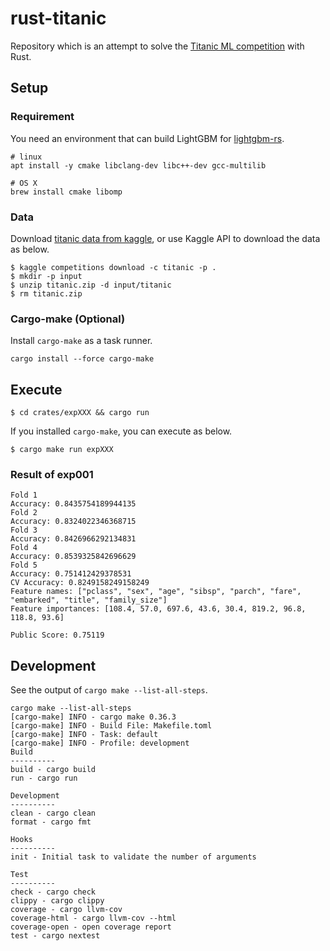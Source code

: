 # rust-titanic

Repository which is an attempt to solve the [Titanic ML competition](https://www.kaggle.com/competitions/titanic) with Rust.

## Setup

### Requirement

You need an environment that can build LightGBM for [lightgbm-rs](https://github.com/vaaaaanquish/lightgbm-rs#require).

```
# linux
apt install -y cmake libclang-dev libc++-dev gcc-multilib

# OS X
brew install cmake libomp
```

### Data

Download [titanic data from kaggle](https://www.kaggle.com/competitions/titanic/data), or use Kaggle API to download the data as below.

```
$ kaggle competitions download -c titanic -p .
$ mkdir -p input
$ unzip titanic.zip -d input/titanic
$ rm titanic.zip
```

### Cargo-make (Optional)

Install `cargo-make` as a task runner.

```
cargo install --force cargo-make
```

## Execute

```
$ cd crates/expXXX && cargo run
```

If you installed `cargo-make`, you can execute as below.

```
$ cargo make run expXXX
```

### Result of exp001

```
Fold 1
Accuracy: 0.8435754189944135
Fold 2
Accuracy: 0.8324022346368715
Fold 3
Accuracy: 0.8426966292134831
Fold 4
Accuracy: 0.8539325842696629
Fold 5
Accuracy: 0.751412429378531
CV Accuracy: 0.8249158249158249
Feature names: ["pclass", "sex", "age", "sibsp", "parch", "fare", "embarked", "title", "family_size"]
Feature importances: [108.4, 57.0, 697.6, 43.6, 30.4, 819.2, 96.8, 118.8, 93.6]
```

```
Public Score: 0.75119
```

## Development

See the output of `cargo make --list-all-steps`.

```
cargo make --list-all-steps
[cargo-make] INFO - cargo make 0.36.3
[cargo-make] INFO - Build File: Makefile.toml
[cargo-make] INFO - Task: default
[cargo-make] INFO - Profile: development
Build
----------
build - cargo build
run - cargo run

Development
----------
clean - cargo clean
format - cargo fmt

Hooks
----------
init - Initial task to validate the number of arguments

Test
----------
check - cargo check
clippy - cargo clippy
coverage - cargo llvm-cov
coverage-html - cargo llvm-cov --html
coverage-open - open coverage report
test - cargo nextest
```
